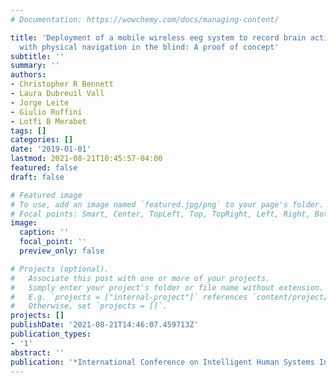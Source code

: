 ```yaml
---
# Documentation: https://wowchemy.com/docs/managing-content/

title: 'Deployment of a mobile wireless eeg system to record brain activity associated
  with physical navigation in the blind: A proof of concept'
subtitle: ''
summary: ''
authors:
- Christopher R Bennett
- Laura Dubreuil Vall
- Jorge Leite
- Giulio Ruffini
- Lotfi B Merabet
tags: []
categories: []
date: '2019-01-01'
lastmod: 2021-08-21T10:45:57-04:00
featured: false
draft: false

# Featured image
# To use, add an image named `featured.jpg/png` to your page's folder.
# Focal points: Smart, Center, TopLeft, Top, TopRight, Left, Right, BottomLeft, Bottom, BottomRight.
image:
  caption: ''
  focal_point: ''
  preview_only: false

# Projects (optional).
#   Associate this post with one or more of your projects.
#   Simply enter your project's folder or file name without extension.
#   E.g. `projects = ["internal-project"]` references `content/project/deep-learning/index.md`.
#   Otherwise, set `projects = []`.
projects: []
publishDate: '2021-08-21T14:46:07.459713Z'
publication_types:
- '1'
abstract: ''
publication: '*International Conference on Intelligent Human Systems Integration*'
---
```

